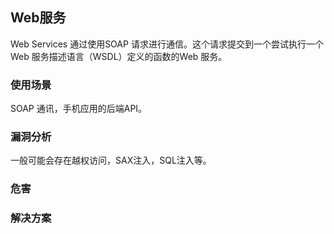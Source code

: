 ## Web服务
Web Services 通过使用SOAP 请求进行通信。这个请求提交到一个尝试执行一个Web 服务描述语言（WSDL）定义的函数的Web 服务。

### 使用场景
SOAP 通讯，手机应用的后端API。

### 漏洞分析
一般可能会存在越权访问，SAX注入，SQL注入等。

### 危害

### 解决方案